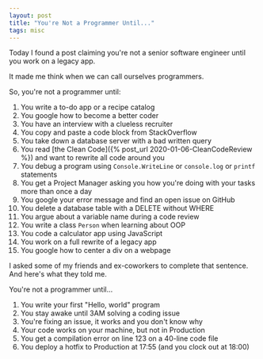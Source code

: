 ```yaml
---
layout: post
title: "You're Not a Programmer Until..."
tags: misc
---
```


Today I found a post claiming you're not a senior software engineer until you work on a legacy app.

It made me think when we can call ourselves programmers.

So, you're not a programmer until:
1. You write a to-do app or a recipe catalog
2. You google how to become a better coder
3. You have an interview with a clueless recruiter
4. You copy and paste a code block from StackOverflow
5. You take down a database server with a bad written query
6. You read [the Clean Code]({% post_url 2020-01-06-CleanCodeReview %}) and want to rewrite all code around you
7. You debug a program using `Console.WriteLine` or `console.log` or `printf` statements
8. You get a Project Manager asking you how you're doing with your tasks more than once a day
9. You google your error message and find an open issue on GitHub
10. You delete a database table with a DELETE without WHERE
11. You argue about a variable name during a code review
12. You write a class `Person` when learning about OOP
13. You code a calculator app using JavaScript
14. You work on a full rewrite of a legacy app
15. You google how to center a div on a webpage

I asked some of my friends and ex-coworkers to complete that sentence. And here's what they told me.

You're not a programmer until...

1. You write your first "Hello, world" program
2. You stay awake until 3AM solving a coding issue
3. You're fixing an issue, it works and you don't know why
4. Your code works on your machine, but not in Production
5. You get a compilation error on line 123 on a 40-line code file
6. You deploy a hotfix to Production at 17:55 (and you clock out at 18:00)
